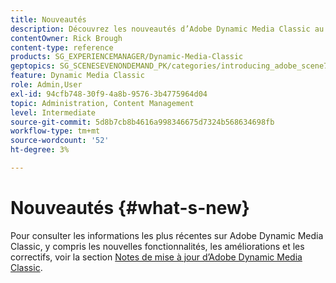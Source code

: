 ```yaml
---
title: Nouveautés
description: Découvrez les nouveautés d’Adobe Dynamic Media Classic au moyen des notes de mise à jour actuelles.
contentOwner: Rick Brough
content-type: reference
products: SG_EXPERIENCEMANAGER/Dynamic-Media-Classic
geptopics: SG_SCENESEVENONDEMAND_PK/categories/introducing_adobe_scene7
feature: Dynamic Media Classic
role: Admin,User
exl-id: 94cfb748-30f9-4a8b-9576-3b4775964d04
topic: Administration, Content Management
level: Intermediate
source-git-commit: 5d8b7cb8b4616a998346675d7324b568634698fb
workflow-type: tm+mt
source-wordcount: '52'
ht-degree: 3%

---
```


# Nouveautés {#what-s-new}

Pour consulter les informations les plus récentes sur Adobe Dynamic Media Classic, y compris les nouvelles fonctionnalités, les améliorations et les correctifs, voir la section [Notes de mise à jour d’Adobe Dynamic Media Classic](https://experienceleague.adobe.com/docs/dynamic-media-developer-resources/release-notes/s7rn2017.html).
